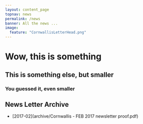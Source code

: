 ```yaml
---
layout: content_page
topnav: news
permalink: /news
banner: All the news ...
image:
  feature: "CornwallisLetterHead.png"
---
```



# Wow, this is something



## This is something else, but smaller


### You guessed it, even smaller


## News Letter Archive

* [2017-02](archive/Cornwallis - FEB 2017 newsletter proof.pdf)
